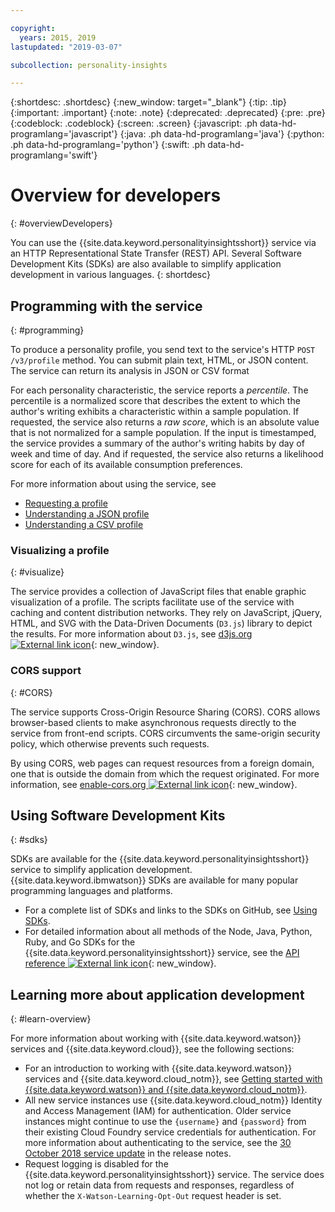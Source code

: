 ```yaml
---

copyright:
  years: 2015, 2019
lastupdated: "2019-03-07"

subcollection: personality-insights

---
```


{:shortdesc: .shortdesc}
{:new_window: target="_blank"}
{:tip: .tip}
{:important: .important}
{:note: .note}
{:deprecated: .deprecated}
{:pre: .pre}
{:codeblock: .codeblock}
{:screen: .screen}
{:javascript: .ph data-hd-programlang='javascript'}
{:java: .ph data-hd-programlang='java'}
{:python: .ph data-hd-programlang='python'}
{:swift: .ph data-hd-programlang='swift'}

# Overview for developers
{: #overviewDevelopers}

You can use the {{site.data.keyword.personalityinsightsshort}} service via an HTTP Representational State Transfer (REST) API. Several Software Development Kits (SDKs) are also available to simplify application development in various languages.
{: shortdesc}

## Programming with the service
{: #programming}

To produce a personality profile, you send text to the service's HTTP `POST /v3/profile` method. You can submit plain text, HTML, or JSON content. The service can return its analysis in JSON or CSV format

For each personality characteristic, the service reports a *percentile*. The percentile is a normalized score that describes the extent to which the author's writing exhibits a characteristic within a sample population. If requested, the service also returns a *raw score*, which is an absolute value that is not normalized for a sample population. If the input is timestamped, the service provides a summary of the author's writing habits by day of week and time of day. And if requested, the service also returns a likelihood score for each of its available consumption preferences.

For more information about using the service, see

-   [Requesting a profile](/docs/services/personality-insights?topic=personality-insights-input)
-   [Understanding a JSON profile](/docs/services/personality-insights?topic=personality-insights-output)
-   [Understanding a CSV profile](/docs/services/personality-insights?topic=personality-insights-outputCSV)

### Visualizing a profile
{: #visualize}

The service provides a collection of JavaScript files that enable graphic visualization of a profile. The scripts facilitate use of the service with caching and content distribution networks. They rely on JavaScript, jQuery, HTML, and SVG with the Data-Driven Documents (`D3.js`) library to depict the results. For more information about `D3.js`, see [d3js.org ![External link icon](../../icons/launch-glyph.svg "External link icon")](https://d3js.org/){: new_window}.

### CORS support
{: #CORS}

The service supports Cross-Origin Resource Sharing (CORS). CORS allows browser-based clients to make asynchronous requests directly to the service from front-end scripts. CORS circumvents the same-origin security policy, which otherwise prevents such requests.

By using CORS, web pages can request resources from a foreign domain, one that is outside the domain from which the request originated. For more information, see [enable-cors.org ![External link icon](../../icons/launch-glyph.svg "External link icon")](https://enable-cors.org/){: new_window}.

## Using Software Development Kits
{: #sdks}

SDKs are available for the {{site.data.keyword.personalityinsightsshort}} service to simplify application development. {{site.data.keyword.ibmwatson}} SDKs are available for many popular programming languages and platforms.

-   For a complete list of SDKs and links to the SDKs on GitHub, see [Using SDKs](/docs/services/watson?topic=watson-using-sdks).
-   For detailed information about all methods of the Node, Java, Python, Ruby, and Go SDKs for the {{site.data.keyword.personalityinsightsshort}} service, see the [API reference ![External link icon](../../icons/launch-glyph.svg "External link icon")](https://{DomainName}/apidocs/personality-insights){: new_window}.

## Learning more about application development
{: #learn-overview}

For more information about working with {{site.data.keyword.watson}} services and {{site.data.keyword.cloud}}, see the following sections:

-   For an introduction to working with {{site.data.keyword.watson}} services and {{site.data.keyword.cloud_notm}}, see [Getting started with {{site.data.keyword.watson}} and {{site.data.keyword.cloud_notm}}](/docs/services/watson?topic=watson-about).
-   All new service instances use {{site.data.keyword.cloud_notm}} Identity and Access Management (IAM) for authentication. Older service instances might continue to use the `{username}` and `{password}` from their existing Cloud Foundry service credentials for authentication. For more information about authenticating to the service, see the [30 October 2018 service update](/docs/services/personality-insights?topic=personality-insights-release-notes#October2018) in the release notes.
-   Request logging is disabled for the {{site.data.keyword.personalityinsightsshort}} service. The service does not log or retain data from requests and responses, regardless of whether the `X-Watson-Learning-Opt-Out` request header is set.
